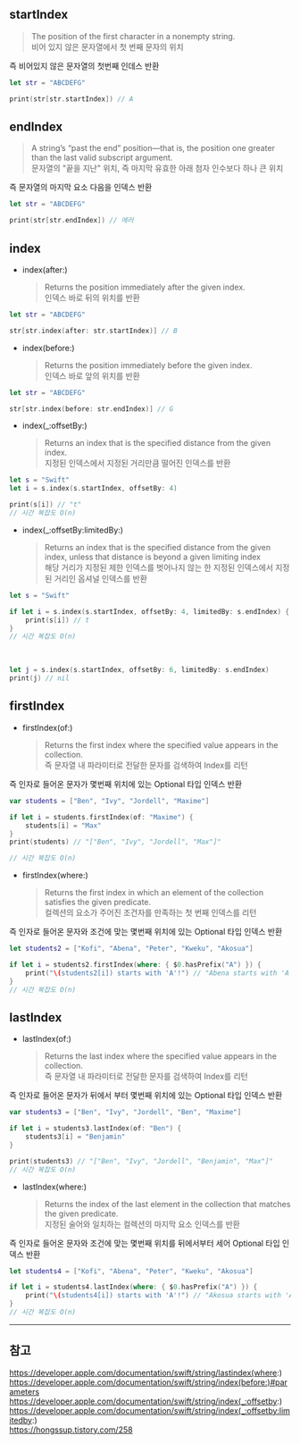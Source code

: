 ## startIndex

> The position of the first character in a nonempty string.
> <br/>
> 비어 있지 않은 문자열에서 첫 번째 문자의 위치
> <br/>

즉 비어있지 않은 문자열의 첫번째 인데스 반환
<br/>

```swift
let str = "ABCDEFG"

print(str[str.startIndex]) // A
```

## endIndex

> A string’s “past the end” position—that is, the position one greater than the last valid subscript argument.
> <br/>
> 문자열의 "끝을 지난" 위치, 즉 마지막 유효한 아래 첨자 인수보다 하나 큰 위치
> <br/>

즉 문자열의 마지막 요소 다음을 인덱스 반환
<br/>

```swift
let str = "ABCDEFG"

print(str[str.endIndex]) // 에러
```

## index

- index(after:)
  > Returns the position immediately after the given index.
  > <br/>
  > 인덱스 바로 뒤의 위치를 ​​반환
  > <br/>

```swift
let str = "ABCDEFG"

str[str.index(after: str.startIndex)] // B
```

- index(before:)
  > Returns the position immediately before the given index.
  > <br/>
  > 인덱스 바로 앞의 위치를 반환
  > <br/>

```swift
let str = "ABCDEFG"

str[str.index(before: str.endIndex)] // G
```

- index(\_:offsetBy:)
  > Returns an index that is the specified distance from the given index.
  > <br/>
  > 지정된 인덱스에서 지정된 거리만큼 떨어진 인덱스를 반환
  > <br/>

```swift
let s = "Swift"
let i = s.index(s.startIndex, offsetBy: 4)

print(s[i]) // "t"
// 시간 복잡도 O(n)
```

- index(\_:offsetBy:limitedBy:)
  > Returns an index that is the specified distance from the given index, unless that distance is beyond a given limiting index
  > <br/>
  > 해당 거리가 지정된 제한 인덱스를 벗어나지 않는 한 지정된 인덱스에서 지정된 거리인 옵셔널 인덱스를 반환
  > <br/>

```swift
let s = "Swift"

if let i = s.index(s.startIndex, offsetBy: 4, limitedBy: s.endIndex) {
    print(s[i]) // t
}
// 시간 복잡도 O(n)
```

<br/>

```swift
let j = s.index(s.startIndex, offsetBy: 6, limitedBy: s.endIndex)
print(j) // nil

```

## firstIndex

- firstIndex(of:)
  > Returns the first index where the specified value appears in the collection.
  > <br/>
  > 즉 문자열 내 파라미터로 전달한 문자를 검색하여 Index를 리턴
  > <br/>

즉 인자로 들어온 문자가 몇번째 위치에 있는 Optional 타입 인덱스 반환

```swift
var students = ["Ben", "Ivy", "Jordell", "Maxime"]

if let i = students.firstIndex(of: "Maxime") {
    students[i] = "Max"
}
print(students) // "["Ben", "Ivy", "Jordell", "Max"]"

// 시간 복잡도 O(n)
```

- firstIndex(where:)
  > Returns the first index in which an element of the collection satisfies the given predicate.
  > <br/>
  > 컬렉션의 요소가 주어진 조건자를 만족하는 첫 번째 인덱스를 리턴
  > <br/>

즉 인자로 들어온 문자와 조건에 맞는 몇번째 위치에 있는 Optional 타입 인덱스 반환

```swift
let students2 = ["Kofi", "Abena", "Peter", "Kweku", "Akosua"]

if let i = students2.firstIndex(where: { $0.hasPrefix("A") }) {
    print("\(students2[i]) starts with 'A'!") // "Abena starts with 'A'!"
}
// 시간 복잡도 O(n)
```

## lastIndex

- lastIndex(of:)
  > Returns the last index where the specified value appears in the collection.
  > <br/>
  > 즉 문자열 내 파라미터로 전달한 문자를 검색하여 Index를 리턴
  > <br/>

즉 인자로 들어온 문자가 뒤에서 부터 몇번째 위치에 있는 Optional 타입 인덱스 반환

```swift
var students3 = ["Ben", "Ivy", "Jordell", "Ben", "Maxime"]

if let i = students3.lastIndex(of: "Ben") {
    students3[i] = "Benjamin"
}

print(students3) // "["Ben", "Ivy", "Jordell", "Benjamin", "Max"]"
// 시간 복잡도 O(n)
```

- lastIndex(where:)
  > Returns the index of the last element in the collection that matches the given predicate.
  > <br/>
  > 지정된 술어와 일치하는 컬렉션의 마지막 요소 인덱스를 반환
  > <br/>

즉 인자로 들어온 문자와 조건에 맞는 몇번째 위치를 뒤에서부터 세어 Optional 타입 인덱스 반환

```swift
let students4 = ["Kofi", "Abena", "Peter", "Kweku", "Akosua"]

if let i = students4.lastIndex(where: { $0.hasPrefix("A") }) {
    print("\(students4[i]) starts with 'A'!") // "Akosua starts with 'A'!"
}
// 시간 복잡도 O(n)
```

---

## 참고

https://developer.apple.com/documentation/swift/string/lastindex(where:)
<br/>
https://developer.apple.com/documentation/swift/string/index(before:)#parameters
<br/>
https://developer.apple.com/documentation/swift/string/index(_:offsetby:)
<br/>
https://developer.apple.com/documentation/swift/string/index(_:offsetby:limitedby:)
<br/>
https://hongssup.tistory.com/258
<br/>

